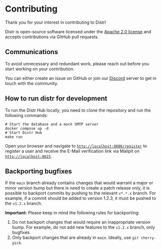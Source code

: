 # Contributing

Thank you for your interest in contributing to Distr!

Distr is open-source software licensed under the [Apache 2.0 license](https://github.com/glasskube/distr/blob/main/LICENSE) and accepts contributions via GitHub pull requests.

## Communications

To avoid unnecessary and redundant work, please reach out before you start working on your contribution.

You can either create an issue on GitHub or join our [Discord](https://discord.gg/6qqBSAWZfW) server to get in touch with the community.

## How to run distr for development

To run the Distr Hub locally, you need to clone the repository and run the following commands:

```shell
# Start the database and a mock SMTP server
docker compose up -d
# Start Distr Hub
make run
```

Open your browser and navigate to [`http://localhost:8080/register`](http://localhost:8080/register) to register a user
and receive the E-Mail verification link via Mailpit on [`http://localhost:8025`](http://localhost:8025).

## Backporting bugfixes

If the `main` branch already contains changes that would warrant a major or minor version bump but there is need to create a patch release only, it is possible to backport commits by pushing to the relevant `v*.*.x` branch. For example, if a commit should be added to version 1.2.3, it must be pushed to the `v1.2.x` branch.

**Important:** Please keep in mind the following rules for backporting:

1. Do not backport changes that would require an inappropriate version bump. For example, do not add new features to the `v1.2.x` branch, only bugfixes.
2. Only backport changes that are already in `main`. Ideally, use `git cherry-pick`.
